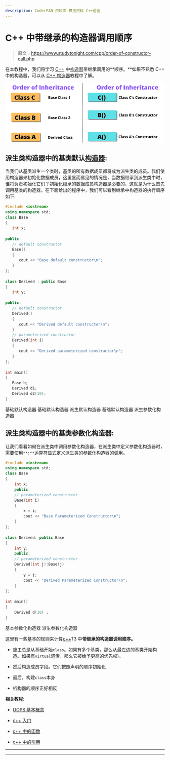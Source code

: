 ```yaml
---
description: CoderFAN 资料库 算法资料 C++语言
---
```


# C++ 中带继承的构造器调用顺序

> 原文：<https://www.studytonight.com/cpp/order-of-constructor-call.php>

在本教程中，我们将学习 [C++](https://www.studytonight.com/cpp/) 中[构造器](https://www.studytonight.com/cpp/constructors-and-destructors-in-cpp)带继承调用的**顺序。**如果不熟悉 C++ 中的构造器，可以从 [C++ 构造器](https://www.studytonight.com/cpp/constructors-and-destructors-in-cpp.php)教程中了解。

![Order of constructor call](img/c6aaa5327f6b7f1ac9a14b46e3df020c.png)

## 派生类构造器中的基类默认[构造器](https://www.studytonight.com/cpp/constructors-and-destructors-in-cpp):

当我们从基类派生一个类时，基类的所有数据成员都将成为派生类的成员。我们使用构造器来初始化数据成员，这里显而易见的情况是，当数据继承到派生类中时，谁将负责初始化它们？初始化继承的数据成员构造器是必要的，这就是为什么首先调用基类的构造器。在下面给出的程序中，我们可以看到继承中构造器的执行顺序如下:

```cpp
#include <iostream>
using namespace std;
class Base
{
   int x;

public:
   // default constructor
   Base()
   {
      cout << "Base default constructor\n";
   }
};

class Derived : public Base
{
   int y;

public:
   // default constructor
   Derived()
   {
      cout << "Derived default constructor\n";
   }
   // parameterized constructor
   Derived(int i)
   {
      cout << "Derived parameterized constructor\n";
   }
};

int main()
{
   Base b;
   Derived d1;
   Derived d2(10);
}
```

基础默认构造器
基础默认构造器
派生默认构造器
基础默认构造器
派生参数化构造器

## 派生类构造器中的基类参数化构造器:

让我们看看如何在派生类中调用参数化构造器，在派生类中定义参数化构造器时，需要使用`**:**`运算符显式定义派生类的参数化构造器的调用。

```cpp
#include <iostream>
using namespace std;
class Base
{ 
    int x;
    public:
    // parameterized constructor
    Base(int i)
    { 
        x = i;
        cout << "Base Parameterized Constructor\n";
    }
};

class Derived: public Base
{ 
    int y;
    public:
    // parameterized constructor
    Derived(int j):Base(j)
    { 
        y = j;
        cout << "Derived Parameterized Constructor\n";
    }
};

int main()
{
    Derived d(10) ;
}
```

基本参数化构造器
派生参数化构造器

这里有一些基本的规则来计算[c++](https://www.studytonight.com/cpp/)T3 中**带继承的构造器调用顺序。**

*   施工总是从基础开始`class`。如果有多个基类，那么从最左边的基类开始构造。如果有`virtual`遗传，那么它被给予更高的优先权)。

*   然后构造成员字段。它们按照声明的顺序初始化

*   最后，构建`class`本身

*   析构器的顺序正好相反

**相关教程:**

*   [OOPS 基本概念](https://www.studytonight.com/cpp/cpp-and-oops-concepts.php)

*   [c++ 入门](https://www.studytonight.com/cpp/class-and-objects.php)

*   [c++ 中的函数](https://www.studytonight.com/cpp/functions-in-cpp)

*   [c++ 中的引用](https://www.studytonight.com/cpp/references-in-cpp.php)

* * *

* * *